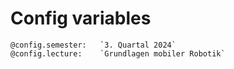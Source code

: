 <!--
author:   Sebastian Zug

email:    sebastian.zug@informatik.tu-freiberg.de

version:  0.0.1
icon: https://upload.wikimedia.org/wikipedia/commons/d/de/Logo_TU_Bergakademie_Freiberg.svg
comment:  This file provides commonly used meta information for all LiaScript courses in the folder

@config.semester:   `3 Quartal 2024`
@config.lecture:    `Grundlagen mobiler Robotik`

-->

# Config variables

```
@config.semester:   `3. Quartal 2024`
@config.lecture:    `Grundlagen mobiler Robotik`
```
